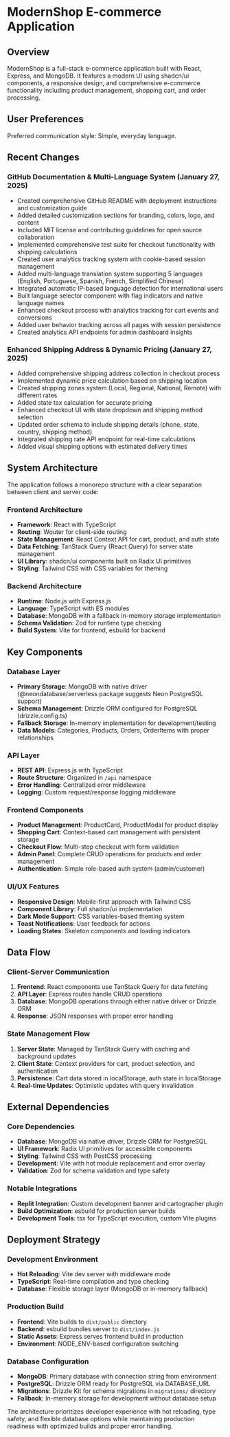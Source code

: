# ModernShop E-commerce Application

## Overview

ModernShop is a full-stack e-commerce application built with React, Express, and MongoDB. It features a modern UI using shadcn/ui components, a responsive design, and comprehensive e-commerce functionality including product management, shopping cart, and order processing.

## User Preferences

Preferred communication style: Simple, everyday language.

## Recent Changes

### GitHub Documentation & Multi-Language System (January 27, 2025)
- Created comprehensive GitHub README with deployment instructions and customization guide
- Added detailed customization sections for branding, colors, logo, and content
- Included MIT license and contributing guidelines for open source collaboration
- Implemented comprehensive test suite for checkout functionality with shipping calculations
- Created user analytics tracking system with cookie-based session management
- Added multi-language translation system supporting 5 languages (English, Portuguese, Spanish, French, Simplified Chinese)
- Integrated automatic IP-based language detection for international users
- Built language selector component with flag indicators and native language names
- Enhanced checkout process with analytics tracking for cart events and conversions
- Added user behavior tracking across all pages with session persistence
- Created analytics API endpoints for admin dashboard insights

### Enhanced Shipping Address & Dynamic Pricing (January 27, 2025)
- Added comprehensive shipping address collection in checkout process
- Implemented dynamic price calculation based on shipping location
- Created shipping zones system (Local, Regional, National, Remote) with different rates
- Added state tax calculation for accurate pricing
- Enhanced checkout UI with state dropdown and shipping method selection
- Updated order schema to include shipping details (phone, state, country, shipping method)
- Integrated shipping rate API endpoint for real-time calculations
- Added visual shipping options with estimated delivery times

## System Architecture

The application follows a monorepo structure with a clear separation between client and server code:

### Frontend Architecture
- **Framework**: React with TypeScript
- **Routing**: Wouter for client-side routing
- **State Management**: React Context API for cart, product, and auth state
- **Data Fetching**: TanStack Query (React Query) for server state management
- **UI Library**: shadcn/ui components built on Radix UI primitives
- **Styling**: Tailwind CSS with CSS variables for theming

### Backend Architecture
- **Runtime**: Node.js with Express.js
- **Language**: TypeScript with ES modules
- **Database**: MongoDB with a fallback in-memory storage implementation
- **Schema Validation**: Zod for runtime type checking
- **Build System**: Vite for frontend, esbuild for backend

## Key Components

### Database Layer
- **Primary Storage**: MongoDB with native driver (@neondatabase/serverless package suggests Neon PostgreSQL support)
- **Schema Management**: Drizzle ORM configured for PostgreSQL (drizzle.config.ts)
- **Fallback Storage**: In-memory implementation for development/testing
- **Data Models**: Categories, Products, Orders, OrderItems with proper relationships

### API Layer
- **REST API**: Express.js with TypeScript
- **Route Structure**: Organized in `/api` namespace
- **Error Handling**: Centralized error middleware
- **Logging**: Custom request/response logging middleware

### Frontend Components
- **Product Management**: ProductCard, ProductModal for product display
- **Shopping Cart**: Context-based cart management with persistent storage
- **Checkout Flow**: Multi-step checkout with form validation
- **Admin Panel**: Complete CRUD operations for products and order management
- **Authentication**: Simple role-based auth system (admin/customer)

### UI/UX Features
- **Responsive Design**: Mobile-first approach with Tailwind CSS
- **Component Library**: Full shadcn/ui implementation
- **Dark Mode Support**: CSS variables-based theming system
- **Toast Notifications**: User feedback for actions
- **Loading States**: Skeleton components and loading indicators

## Data Flow

### Client-Server Communication
1. **Frontend**: React components use TanStack Query for data fetching
2. **API Layer**: Express routes handle CRUD operations
3. **Database**: MongoDB operations through either native driver or Drizzle ORM
4. **Response**: JSON responses with proper error handling

### State Management Flow
1. **Server State**: Managed by TanStack Query with caching and background updates
2. **Client State**: Context providers for cart, product selection, and authentication
3. **Persistence**: Cart data stored in localStorage, auth state in localStorage
4. **Real-time Updates**: Optimistic updates with query invalidation

## External Dependencies

### Core Dependencies
- **Database**: MongoDB via native driver, Drizzle ORM for PostgreSQL
- **UI Framework**: Radix UI primitives for accessible components
- **Styling**: Tailwind CSS with PostCSS processing
- **Development**: Vite with hot module replacement and error overlay
- **Validation**: Zod for schema validation and type safety

### Notable Integrations
- **Replit Integration**: Custom development banner and cartographer plugin
- **Build Optimization**: esbuild for production server builds
- **Development Tools**: tsx for TypeScript execution, custom Vite plugins

## Deployment Strategy

### Development Environment
- **Hot Reloading**: Vite dev server with middleware mode
- **TypeScript**: Real-time compilation and type checking
- **Database**: Flexible storage layer (MongoDB or in-memory fallback)

### Production Build
- **Frontend**: Vite builds to `dist/public` directory
- **Backend**: esbuild bundles server to `dist/index.js`
- **Static Assets**: Express serves frontend build in production
- **Environment**: NODE_ENV-based configuration switching

### Database Configuration
- **MongoDB**: Primary database with connection string from environment
- **PostgreSQL**: Drizzle ORM ready for PostgreSQL via DATABASE_URL
- **Migrations**: Drizzle Kit for schema migrations in `migrations/` directory
- **Fallback**: In-memory storage for development without database setup

The architecture prioritizes developer experience with hot reloading, type safety, and flexible database options while maintaining production readiness with optimized builds and proper error handling.